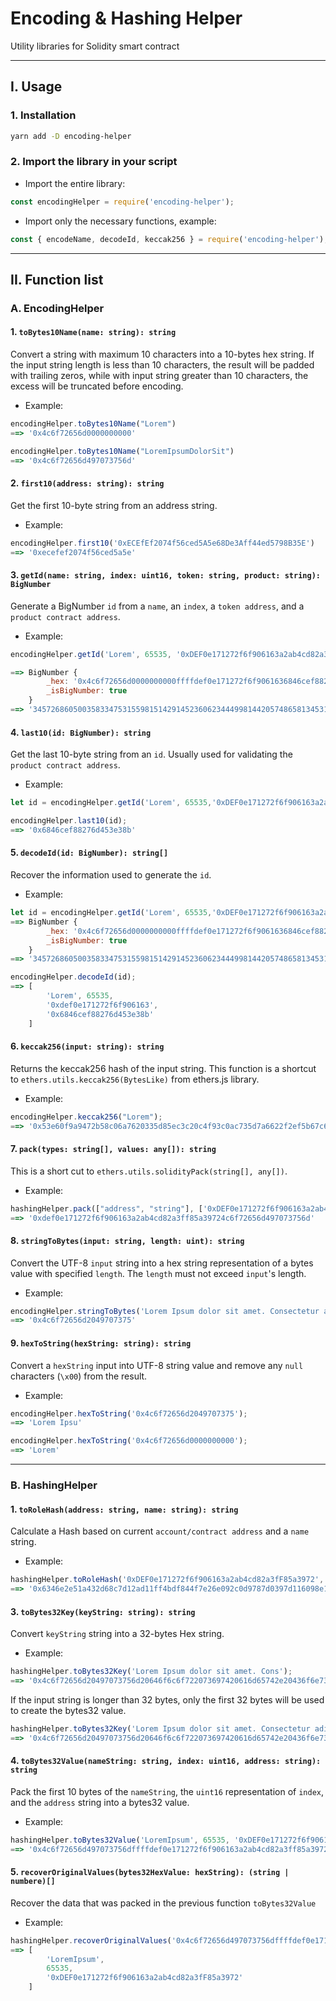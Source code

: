 # Encoding & Hashing Helper

Utility libraries for Solidity smart contract

---

## I. Usage

### 1. Installation

```Bash
yarn add -D encoding-helper
```

### 2. Import the library in your script

- Import the entire library:

```Javascript
const encodingHelper = require('encoding-helper');
```

- Import only the necessary functions, example:

```Javascript
const { encodeName, decodeId, keccak256 } = require('encoding-helper');
```

---

## II. Function list

### **A. EncodingHelper**

#### 1. `toBytes10Name(name: string): string`

Convert a string with maximum 10 characters into a 10-bytes hex string.
If the input string length is less than 10 characters, the result will be padded with trailing zeros, while with input string greater than 10 characters, the excess will be truncated before encoding.

- Example:

```Javascript
encodingHelper.toBytes10Name("Lorem")
==> '0x4c6f72656d0000000000'

encodingHelper.toBytes10Name("LoremIpsumDolorSit")
==> '0x4c6f72656d497073756d'
```

#### 2. `first10(address: string): string`

Get the first 10-byte string from an address string.

- Example:

```Javascript
encodingHelper.first10('0xECEfEf2074f56ced5A5e68De3Aff44ed5798B35E')
==> '0xecefef2074f56ced5a5e'
```

#### 3. `getId(name: string, index: uint16, token: string, product: string): BigNumber`

Generate a BigNumber `id` from a `name`, an `index`, a `token address`, and a `product contract address`.

- Example:

```Javascript
encodingHelper.getId('Lorem', 65535, '0xDEF0e171272f6f906163a2ab4cd82a3fF85a3972','0x6846ceF88276D453e38B92F4BFe70D29643571B8')

==> BigNumber {
        _hex: '0x4c6f72656d0000000000ffffdef0e171272f6f9061636846cef88276d453e38b',
        _isBigNumber: true
    }
==> '34572686050035833475315598151429145236062344499814420574865813453149958300555'
```

#### 4. `last10(id: BigNumber): string`

Get the last 10-byte string from an `id`. Usually used for validating the `product contract address`.

- Example:

```Javascript
let id = encodingHelper.getId('Lorem', 65535,'0xDEF0e171272f6f906163a2ab4cd82a3fF85a3972','0x6846ceF88276D453e38B92F4BFe70D29643571B8');

encodingHelper.last10(id);
==> '0x6846cef88276d453e38b'
```

#### 5. `decodeId(id: BigNumber): string[]`

Recover the information used to generate the `id`.

- Example:

```Javascript
let id = encodingHelper.getId('Lorem', 65535,'0xDEF0e171272f6f906163a2ab4cd82a3fF85a3972','0x6846ceF88276D453e38B92F4BFe70D29643571B8');
==> BigNumber {
        _hex: '0x4c6f72656d0000000000ffffdef0e171272f6f9061636846cef88276d453e38b',
        _isBigNumber: true
    }
==> '34572686050035833475315598151429145236062344499814420574865813453149958300555'

encodingHelper.decodeId(id);
==> [
        'Lorem', 65535,
        '0xdef0e171272f6f906163',
        '0x6846cef88276d453e38b'
    ]
```

#### 6. `keccak256(input: string): string`

Returns the keccak256 hash of the input string. This function is a shortcut to `ethers.utils.keccak256(BytesLike)` from ethers.js library.

- Example:

```Javascript
encodingHelper.keccak256("Lorem");
==> '0x53e60f9a9472b58c06a7620335d85ec3c20c4f93c0ac735d7a6622f2ef5b67c6'
```

#### 7. `pack(types: string[], values: any[]): string`

This is a short cut to `ethers.utils.solidityPack(string[], any[])`.

- Example:

```Javascript
hashingHelper.pack(["address", "string"], ['0xDEF0e171272f6f906163a2ab4cd82a3fF85a3972', "LoremIpsum"]);
==> '0xdef0e171272f6f906163a2ab4cd82a3ff85a39724c6f72656d497073756d'
```

#### 8. `stringToBytes(input: string, length: uint): string`

Convert the UTF-8 `input` string into a hex string representation of a bytes value with specified `length`.
The `length` must not exceed `input`'s length.

- Example:

```Javascript
encodingHelper.stringToBytes('Lorem Ipsum dolor sit amet. Consectetur adispicing elit', 10);
==> '0x4c6f72656d2049707375'
```

#### 9. `hexToString(hexString: string): string`

Convert a `hexString` input into UTF-8 string value and remove any `null` characters (`\x00`) from the result.

- Example:

```Javascript
encodingHelper.hexToString('0x4c6f72656d2049707375');
==> 'Lorem Ipsu'

encodingHelper.hexToString('0x4c6f72656d0000000000');
==> 'Lorem'
```

---

### **B. HashingHelper**

#### 1. `toRoleHash(address: string, name: string): string`

Calculate a Hash based on current `account/contract address` and a `name` string.

- Example:

```Javascript
hashingHelper.toRoleHash('0xDEF0e171272f6f906163a2ab4cd82a3fF85a3972', 'DEFAULT_SETTER_ROLE');
==> '0x6346e2e51a432d68c7d12ad11ff4bdf844f7e26e092c0d9787d0397d116098e1'
```

#### 3. `toBytes32Key(keyString: string): string`

Convert `keyString` string into a 32-bytes Hex string.

- Example:

```Javascript
hashingHelper.toBytes32Key('Lorem Ipsum dolor sit amet. Cons');
==> '0x4c6f72656d20497073756d20646f6c6f722073697420616d65742e20436f6e73'
```

If the input string is longer than 32 bytes, only the first 32 bytes will be used to create the bytes32 value.

```Javascript
hashingHelper.toBytes32Key('Lorem Ipsum dolor sit amet. Consectetur adispicing elit')
==> '0x4c6f72656d20497073756d20646f6c6f722073697420616d65742e20436f6e73'
```

#### 4. `toBytes32Value(nameString: string, index: uint16, address: string): string`

Pack the first 10 bytes of the `nameString`, the `uint16` representation of `index`, and the `address` string into a bytes32 value.

- Example:

```Javascript
hashingHelper.toBytes32Value('LoremIpsum', 65535, '0xDEF0e171272f6f906163a2ab4cd82a3fF85a3972');
==> '0x4c6f72656d497073756dffffdef0e171272f6f906163a2ab4cd82a3ff85a3972'
```

#### 5. `recoverOriginalValues(bytes32HexValue: hexString): (string | numbere)[]`

Recover the data that was packed in the previous function `toBytes32Value`

- Example:

```Javascript
hashingHelper.recoverOriginalValues('0x4c6f72656d497073756dffffdef0e171272f6f906163a2ab4cd82a3ff85a3972');
==> [ 
        'LoremIpsum', 
        65535, 
        '0xDEF0e171272f6f906163a2ab4cd82a3fF85a3972' 
    ]
```
